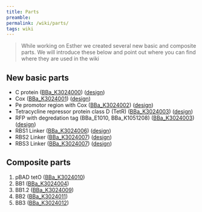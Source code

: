 ```yaml
---
title: Parts
preamble:
permalink: /wiki/parts/
tags: wiki
---
```


> While working on Esther we created several new basic and composite parts. We will introduce these below and point out where you can find where they are used in the wiki

## New basic parts

-   C protein ([BBa_K3024000](http://parts.igem.org/Part:BBa_K3024000)) ([design](notion://www.notion.so/design/))
-   Cox ([BBa_K3024001](http://parts.igem.org/Part:BBa_K3024001)) ([design](notion://www.notion.so/design/))
-   Pe promotor region with Cox ([BBa_K3024002](http://parts.igem.org/Part:BBa_K3024002)) ([design](notion://www.notion.so/design/))
-   Tetracycline repressor protein class D (TetR) ([BBa_K3024003](http://parts.igem.org/Part:BBa_K3024003)) ([design](notion://www.notion.so/design/))
-   RFP with degredation tag (BBa_E1010, BBa_K1051208) ([BBa_K3024003](http://parts.igem.org/Part:BBa_K3024003)) ([design](notion://www.notion.so/design/))
-   RBS1 Linker ([BBa_K3024006](http://parts.igem.org/Part:BBa_K3024006)) ([design](notion://www.notion.so/design/))
-   RBS2 Linker ([BBa_K3024007](http://parts.igem.org/Part:BBa_K3024007)) ([design](notion://www.notion.so/design/))
-   RBS3 Linker ([BBa_K3024007](http://parts.igem.org/Part:BBa_K3024007)) ([design](notion://www.notion.so/design/))

## Composite parts

1. pBAD tetO ([BBa_K3024010](http://parts.igem.org/Part:BBa_K3024010))
2. BB1 ([BBa_K3024004](http://parts.igem.org/Part:BBa_K3024004))
3. BB1.2 ([BBa_K3024009](http://parts.igem.org/Part:BBa_K3024009))
4. BB2 ([BBa_K3024011](http://parts.igem.org/Part:BBa_K3024011))
5. BB3 ([BBa_K3024012](http://parts.igem.org/Part:BBa_K3024012))
